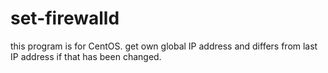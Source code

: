 # set-firewalld

this program is for CentOS.
get own global IP address and differs from last IP address if that has been changed.
